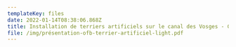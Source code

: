 ```yaml
---
templateKey: files
date: 2022-01-14T08:38:06.868Z
title: Installation de terriers artificiels sur le canal des Vosges - GUIGUITANT
file: /img/présentation-ofb-terrier-artificiel-light.pdf
---
```

